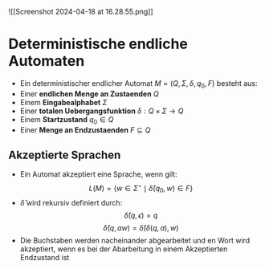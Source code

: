 ![[Screenshot 2024-04-18 at 16.28.55.png]]
# Deterministische endliche Automaten
- Ein deterministischer endlicher Automat $M = (Q, \Sigma, \delta, q_0, F)$ besteht aus:
- Einer **endlichen Menge an Zustaenden** $Q$
- Einem **Eingabealphabet** $\Sigma$
- Einer **totalen Uebergangsfunktion** $\delta: Q \times \Sigma \to Q$
- Einem **Startzustand** $q_0 \in Q$
- Einer **Menge an Endzustaenden** $F\subseteq Q$
## Akzeptierte Sprachen
- Ein Automat akzeptiert eine Sprache, wenn gilt:
$$L(M) = \left\{ w \in \Sigma^{\star} \mid \hat{\delta}(q_0, w) \in F \right\}$$
- $\hat \delta$ wird rekursiv definiert durch:
$$\hat{\delta}(q, \epsilon) = q$$
$$\hat{\delta}(q, aw) = \hat{\delta}(\delta(q, a), w)$$
- Die Buchstaben werden nacheinander abgearbeitet und en Wort wird akzeptiert, wenn es bei der Abarbeitung in einem Akzeptierten Endzustand ist